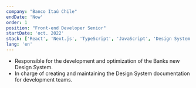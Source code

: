 ```yaml
---
company: "Banco Itaú Chile"
endDate: 'Now'
order: 1
position: "Front-end Developer Senior"
startDate: 'oct. 2022'
stack: ['React', 'Next.js', 'TypeScript', 'JavaScript', 'Design System', 'Accessibility', 'HTML5', 'CSS3']
lang: 'en'
---
```


- Responsible for the development and optimization of the Banks new Design System.
- In charge of creating and maintaining the Design System documentation for development teams.
